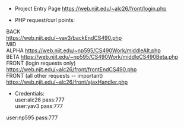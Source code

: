 - Project Entry Page https://web.njit.edu/~alc26/front/login.php

- PHP request/curl points:  

BACK  
https://web.njit.edu/~yav3/backEndCS490.php  
MID  
ALPHA https://web.njit.edu/~np595/CS490Work/middleAlt.php  
BETA https://web.njit.edu/~np595/CS490Work/middleCS490Beta.php  
FRONT (login requests only)  
https://web.njit.edu/~alc26/front/frontEndCS490.php  
FRONT (all other requests -- important)  
https://web.njit.edu/~alc26/front/ajaxHandler.php  

- Credentials:  
user:alc26 pass:777  
user:yav3 pass:777

user:np595 pass:777

